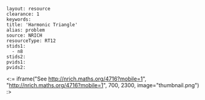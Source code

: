 ````
layout: resource
clearance: 1
keywords:
title: 'Harmonic Triangle'
alias: problem
source: NRICH
resourceType: RT12
stids1: 
  - n8
stids2:
pvids1:
pvids2:

````

<:= iframe("See http://nrich.maths.org/4716?mobile=1", "http://nrich.maths.org/4716?mobile=1", 700, 2300, image="thumbnail.png") :>

